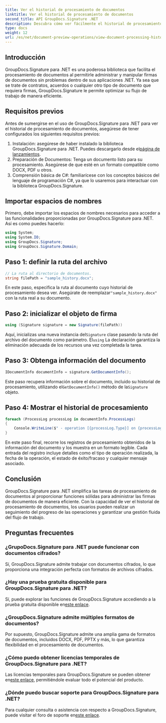 ```yaml
---
title: Ver el historial de procesamiento de documentos
linktitle: Ver el historial de procesamiento de documentos
second_title: API GroupDocs.Signature .NET
description: Descubra cómo ver fácilmente el historial de procesamiento de documentos utilizando GroupDocs.Signature para .NET. Siga nuestra guía paso a paso para una gestión perfecta del flujo de trabajo.
type: docs
weight: 12
url: /es/net/document-preview-operations/view-document-processing-history/
---
```

## Introducción
GroupDocs.Signature para .NET es una poderosa biblioteca que facilita el procesamiento de documentos al permitirle administrar y manipular firmas de documentos sin problemas dentro de sus aplicaciones .NET. Ya sea que se trate de contratos, acuerdos o cualquier otro tipo de documento que requiera firmas, GroupDocs.Signature le permite optimizar su flujo de trabajo de manera eficiente.
## Requisitos previos
Antes de sumergirse en el uso de GroupDocs.Signature para .NET para ver el historial de procesamiento de documentos, asegúrese de tener configurados los siguientes requisitos previos:
1.  Instalación: asegúrese de haber instalado la biblioteca GroupDocs.Signature para .NET. Puedes descargarlo desde el[página de lanzamientos](https://releases.groupdocs.com/signature/net/).
2. Preparación de Documentos: Tenga un documento listo para su procesamiento. Asegúrese de que esté en un formato compatible como DOCX, PDF u otros.
3. Comprensión básica de C#: familiarícese con los conceptos básicos del lenguaje de programación C#, ya que lo usaremos para interactuar con la biblioteca GroupDocs.Signature.

## Importar espacios de nombres
Primero, debe importar los espacios de nombres necesarios para acceder a las funcionalidades proporcionadas por GroupDocs.Signature para .NET. Así es como puedes hacerlo:
```csharp
using System;
using System.IO;
using GroupDocs.Signature;
using GroupDocs.Signature.Domain;
```
## Paso 1: definir la ruta del archivo
```csharp
// La ruta al directorio de documentos.
string filePath = "sample_history.docx";
```
 En este paso, especifica la ruta al documento cuyo historial de procesamiento desea ver. Asegúrate de reemplazar`"sample_history.docx"` con la ruta real a su documento.
## Paso 2: inicializar el objeto de firma
```csharp
using (Signature signature = new Signature(filePath))
```
 Aquí, inicializas una nueva instancia del`Signature` clase pasando la ruta del archivo del documento como parámetro. El`using` La declaración garantiza la eliminación adecuada de los recursos una vez completada la tarea.
## Paso 3: Obtenga información del documento
```csharp
IDocumentInfo documentInfo = signature.GetDocumentInfo();
```
 Este paso recupera información sobre el documento, incluido su historial de procesamiento, utilizando el`GetDocumentInfo()` método de la`Signature` objeto.
## Paso 4: Mostrar el historial de procesamiento
```csharp
foreach (ProcessLog processLog in documentInfo.ProcessLogs)
{
    Console.WriteLine($" - operation [{processLog.Type}] on {processLog.Date.ToShortDateString()}. Succeeded/Failed {processLog.Succeeded}/{processLog.Failed}. Message: {processLog.Message}");
}
```
En este paso final, recorre los registros de procesamiento obtenidos de la información del documento y los muestra en un formato legible. Cada entrada del registro incluye detalles como el tipo de operación realizada, la fecha de la operación, el estado de éxito/fracaso y cualquier mensaje asociado.

## Conclusión
GroupDocs.Signature para .NET simplifica las tareas de procesamiento de documentos al proporcionar funciones sólidas para administrar las firmas de documentos de manera eficiente. Con la capacidad de ver el historial de procesamiento de documentos, los usuarios pueden realizar un seguimiento del progreso de las operaciones y garantizar una gestión fluida del flujo de trabajo.
## Preguntas frecuentes
### ¿GrupoDocs.Signature para .NET puede funcionar con documentos cifrados?
Sí, GroupDocs.Signature admite trabajar con documentos cifrados, lo que proporciona una integración perfecta con formatos de archivos cifrados.
### ¿Hay una prueba gratuita disponible para GroupDocs.Signature para .NET?
 Sí, puede explorar las funciones de GroupDocs.Signature accediendo a la prueba gratuita disponible en[este enlace](https://releases.groupdocs.com/).
### ¿GroupDocs.Signature admite múltiples formatos de documentos?
Por supuesto, GroupDocs.Signature admite una amplia gama de formatos de documentos, incluidos DOCX, PDF, PPTX y más, lo que garantiza flexibilidad en el procesamiento de documentos.
### ¿Cómo puedo obtener licencias temporales de GroupDocs.Signature para .NET?
 Las licencias temporales para GroupDocs.Signature se pueden obtener en[este enlace](https://purchase.groupdocs.com/temporary-license/), permitiéndole evaluar todo el potencial del producto.
### ¿Dónde puedo buscar soporte para GroupDocs.Signature para .NET?
 Para cualquier consulta o asistencia con respecto a GroupDocs.Signature, puede visitar el foro de soporte en[este enlace](https://forum.groupdocs.com/c/signature/13).